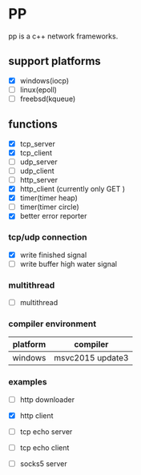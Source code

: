 # PP #
pp is a c++ network frameworks.

## support platforms ##
  * [x] windows(iocp) 
  * [ ] linux(epoll)
  * [ ] freebsd(kqueue)
  
## functions ##
  * [x] tcp_server
  * [x] tcp_client
  * [ ] udp_server
  * [ ] udp_client
  * [ ] http_server
  * [x] http_client (currently only GET )
  * [x] timer(timer heap)
  * [ ] timer(timer circle)
  * [x] better error reporter
  
### tcp/udp connection ###
  * [x] write finished signal
  * [ ] write buffer high water signal

### multithread ###
  * [ ] multithread

### compiler environment  ###
| platform | compiler         |
|----------|------------------|
| windows  | msvc2015 update3 |

### examples
  * [ ] http downloader
  * [x] http client
  * [ ] tcp echo server
  * [ ] tcp echo client
  * [ ] socks5 server

